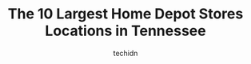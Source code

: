 ---
layout: ampstory
image: https://i0.wp.com/paketmu.com/wp-content/uploads/2023/06/the-home-depot-0-in-tennessee-1686366985.jpeg?resize=640,853
author: techidn
featured: false
description: Explore the diverse Home Depot Store scene in Tennessee, home to an incredible selection of 10 establishments catering to every taste. Whether youre in search of iconic favorites or undisco
title: The 10 Largest Home Depot Stores Locations in Tennessee
cover:
   title: The 10 Largest Home Depot Stores Locations in Tennessee
   subtitle: RICKPATE
   background: https://paketmu.com/wp-content/uploads/2023/06/the-home-depot-0-in-tennessee-1686366985.jpeg

pages: 
 - layout: thirds
   top: <h1>#1 The Home Depot</h1>
   bottom: "<p>Came here looking for a few things.  The workers were super friendly and informative.  The store was clean and organized but there was a few wet spots on the floors. I lo</p>"
   background: https://paketmu.com/wp-content/uploads/2023/06/the-home-depot-1-in-tennessee-1686366986.jpeg
   backgroundblur: true
 - layout: thirds
   top: <h1>#2 The Home Depot</h1>
   bottom: "<p>We had carpet installed this morning, I have to say everything was exceptional. From Jack who initially helped us at the store, to the young lady who came out to measure,</p>"
   background: https://paketmu.com/wp-content/uploads/2023/06/the-home-depot-2-in-tennessee-1686366987.jpeg
   cta:
      link: https://paketmu.com/the-10-largest-home-depot-stores-locations-in-tennessee/
      text: The 10 Largest Home Depot Stores Locations in Tennessee
 - layout: thirds
   top: <h1>#3 The Home Depot</h1>
   bottom: "<p>I love all home Depots. My favorite store ever. It was clean. Staff was helpful. A customer was the best help. He took about 20 minutes to help me figure how much concr</p>"
   background: https://paketmu.com/wp-content/uploads/2023/06/the-home-depot-3-in-tennessee-1686366987.jpeg
   cta:
      link: https://paketmu.com/the-10-largest-home-depot-stores-locations-in-tennessee/
      text: The 10 Largest Home Depot Stores Locations in Tennessee
 - layout: thirds
   top: <h1>#4 The Home Depot</h1>
   bottom: "<p>9361 Kingston Pike, Knoxville, TN 37922, United States</p>"
   background: https://images.unsplash.com/photo-1564951434112-64d74cc2a2d7?ixlib=rb-4.0.3&ixid=MnwxMjA3fDB8MHxwaG90by1wYWdlfHx8fGVufDB8fHx8&auto=format&fit=crop&w=640&h=853&q=80
   cta:
      link: https://paketmu.com/the-10-largest-home-depot-stores-locations-in-tennessee/
      text: The 10 Largest Home Depot Stores Locations in Tennessee
 - layout: thirds
   top: <h1>#5 The Home Depot</h1>
   bottom: "<p>4950 Stage Rd, Memphis, TN 38128, United States</p>"
   background: https://images.unsplash.com/photo-1518640467707-6811f4a6ab73?ixlib=rb-4.0.3&ixid=MnwxMjA3fDB8MHxwaG90by1wYWdlfHx8fGVufDB8fHx8&auto=format&fit=crop&w=640&h=853&q=80
   cta:
      link: https://paketmu.com/the-10-largest-home-depot-stores-locations-in-tennessee/
      text: The 10 Largest Home Depot Stores Locations in Tennessee
 - layout: thirds
   top: <h1>#6 The Home Depot</h1>
   bottom: "<p>1155 Bell Rd, Antioch, TN 37013, United States</p>"
   background: https://images.unsplash.com/photo-1632260260864-caf7fde5ec36?ixlib=rb-4.0.3&ixid=MnwxMjA3fDB8MHxwaG90by1wYWdlfHx8fGVufDB8fHx8&auto=format&fit=crop&w=640&h=853&q=80
   cta:
      link: https://paketmu.com/the-10-largest-home-depot-stores-locations-in-tennessee/
      text: The 10 Largest Home Depot Stores Locations in Tennessee
 - layout: thirds
   top: <h1>#7 The Home Depot</h1>
   bottom: "<p>7421 Commons Blvd, Chattanooga, TN 37421, United States</p>"
   background: https://images.unsplash.com/photo-1595364397663-fca4f075d796?ixlib=rb-4.0.3&ixid=MnwxMjA3fDB8MHxwaG90by1wYWdlfHx8fGVufDB8fHx8&auto=format&fit=crop&w=640&h=853&q=80
   cta:
      link: https://paketmu.com/the-10-largest-home-depot-stores-locations-in-tennessee/
      text: The 10 Largest Home Depot Stores Locations in Tennessee
 - layout: thirds
   middle: Continue reading...
   background: https://images.unsplash.com/photo-1567095761054-7a02e69e5c43?ixlib=rb-4.0.3&ixid=MnwxMjA3fDB8MHxwaG90by1wYWdlfHx8fGVufDB8fHx8&auto=format&fit=crop&w=640&h=853&q=80
   cta:
      link: https://paketmu.com/the-10-largest-home-depot-stores-locations-in-tennessee/
      text: The 10 Largest Home Depot Stores Locations in Tennessee
      
---